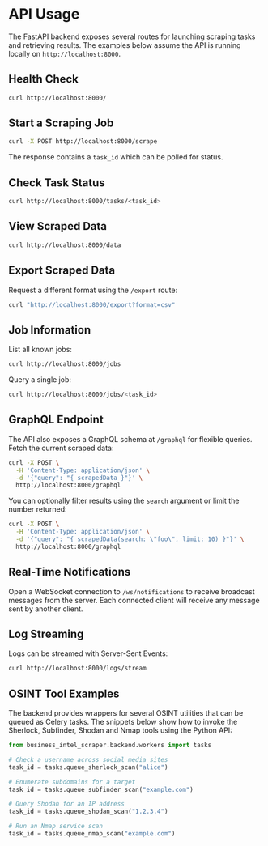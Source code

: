 # API Usage

The FastAPI backend exposes several routes for launching scraping tasks and
retrieving results. The examples below assume the API is running locally on
`http://localhost:8000`.

## Health Check

```bash
curl http://localhost:8000/
```

## Start a Scraping Job

```bash
curl -X POST http://localhost:8000/scrape
```

The response contains a `task_id` which can be polled for status.

## Check Task Status

```bash
curl http://localhost:8000/tasks/<task_id>
```

## View Scraped Data

```bash
curl http://localhost:8000/data
```

## Export Scraped Data

Request a different format using the `/export` route:

```bash
curl "http://localhost:8000/export?format=csv"
```

## Job Information

List all known jobs:

```bash
curl http://localhost:8000/jobs
```

Query a single job:

```bash
curl http://localhost:8000/jobs/<task_id>
```

## GraphQL Endpoint

The API also exposes a GraphQL schema at `/graphql` for flexible queries.
Fetch the current scraped data:

```bash
curl -X POST \
  -H 'Content-Type: application/json' \
  -d '{"query": "{ scrapedData }"}' \
  http://localhost:8000/graphql
```

You can optionally filter results using the `search` argument or limit the
number returned:

```bash
curl -X POST \
  -H 'Content-Type: application/json' \
  -d '{"query": "{ scrapedData(search: \"foo\", limit: 10) }"}' \
  http://localhost:8000/graphql
```

## Real-Time Notifications

Open a WebSocket connection to `/ws/notifications` to receive broadcast
messages from the server. Each connected client will receive any message sent by
another client.

## Log Streaming

Logs can be streamed with Server-Sent Events:

```bash
curl http://localhost:8000/logs/stream
```

## OSINT Tool Examples

The backend provides wrappers for several OSINT utilities that can be queued as
Celery tasks. The snippets below show how to invoke the Sherlock, Subfinder,
Shodan and Nmap tools using the Python API:

```python
from business_intel_scraper.backend.workers import tasks

# Check a username across social media sites
task_id = tasks.queue_sherlock_scan("alice")

# Enumerate subdomains for a target
task_id = tasks.queue_subfinder_scan("example.com")

# Query Shodan for an IP address
task_id = tasks.queue_shodan_scan("1.2.3.4")

# Run an Nmap service scan
task_id = tasks.queue_nmap_scan("example.com")
```
